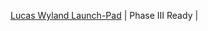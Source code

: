 [Lucas Wyland Launch-Pad](https://github.com/lucaswalter/launch-pad-lucaswalter) | Phase III Ready |
